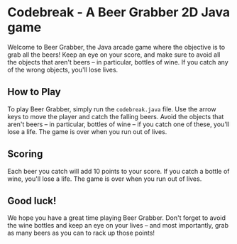 # Codebreak - A Beer Grabber 2D Java game

Welcome to Beer Grabber, the Java arcade game where the objective is to grab all the beers! Keep an eye on your score, and make sure to avoid all the objects that aren't beers – in particular, bottles of wine. If you catch any of the wrong objects, you'll lose lives.

## How to Play

To play Beer Grabber, simply run the `codebreak.java` file. Use the arrow keys to move the player and catch the falling beers. Avoid the objects that aren't beers – in particular, bottles of wine – if you catch one of these, you'll lose a life. The game is over when you run out of lives.

## Scoring

Each beer you catch will add 10 points to your score. If you catch a bottle of wine, you'll lose a life. The game is over when you run out of lives.

## Good luck!

We hope you have a great time playing Beer Grabber. Don't forget to avoid the wine bottles and keep an eye on your lives – and most importantly, grab as many beers as you can to rack up those points!
